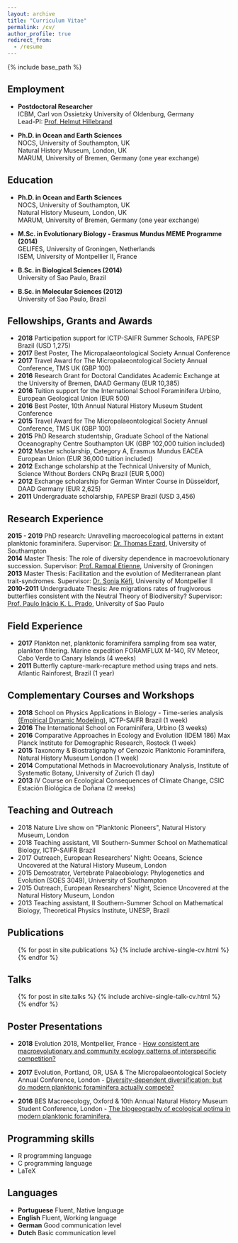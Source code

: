 ```yaml
---
layout: archive
title: "Curriculum Vitae"
permalink: /cv/
author_profile: true
redirect_from:
  - /resume
---
```


{% include base_path %}

## Employment
* __Postdoctoral Researcher__  
ICBM, Carl von Ossietzky University of Oldenburg, Germany  
Lead-PI: [Prof. Helmut Hillebrand](https://uol.de/icbm/planktologie/)

* __Ph.D. in Ocean and Earth Sciences__  
NOCS, University of Southampton, UK  
Natural History Museum, London, UK   
MARUM, University of Bremen, Germany (one year exchange) 

## Education

* __Ph.D. in Ocean and Earth Sciences__  
NOCS, University of Southampton, UK  
Natural History Museum, London, UK   
MARUM, University of Bremen, Germany (one year exchange) 

* __M.Sc. in Evolutionary Biology - Erasmus Mundus MEME Programme (2014)__  
GELIFES, University of Groningen, Netherlands  
ISEM, University of Montpellier II, France  

* __B.Sc. in Biological Sciences (2014)__  
University of Sao Paulo, Brazil  

* __B.Sc. in Molecular Sciences (2012)__  
University of Sao Paulo, Brazil  


## Fellowships, Grants and Awards

* __2018__	Participation support for ICTP-SAIFR Summer Schools, FAPESP Brazil (USD 1,275)  
* __2017__	Best Poster, The Micropalaeontological Society Annual Conference  
* __2017__	Travel Award for The Micropalaeontological Society Annual Conference, TMS UK (GBP 100)  
* __2016__	Research Grant for Doctoral Candidates Academic Exchange at the University of Bremen, DAAD Germany (EUR 10,385)  
* __2016__	Tuition support for the International School Foraminifera Urbino, European Geological Union (EUR 500)  
* __2016__	Best Poster, 10th Annual Natural History Museum Student Conference  
* __2015__	Travel Award for The Micropalaeontological Society Annual Conference, TMS UK (GBP 100)  
* __2015__	PhD Research studentship, Graduate School of the National Oceanography Centre Southampton UK (GBP 102,000 tuition included)  
* __2012__	Master scholarship, Category A, Erasmus Mundus EACEA European Union (EUR 36,000 tuition included)  
* __2012__	Exchange scholarship at the Technical University of Munich, Science Without Borders CNPq Brazil (EUR 5,000)  
* __2012__	Exchange scholarship for German Winter Course in Düsseldorf, DAAD Germany (EUR 2,625)  
* __2011__	Undergraduate scholarship, FAPESP Brazil (USD 3,456)  

## Research Experience

__2015 - 2019__ PhD research: Unravelling macroecological patterns in extant planktonic foraminifera. Supervisor: [Dr. Thomas Ezard](https://www.southampton.ac.uk/oes/about/staff/te1e12.page), University of Southampton  
__2014__ Master Thesis: The role of diversity dependence in macroevolutionary succession. Supervisor: [Prof. Rampal Etienne](https://www.rug.nl/research/gelifes/tres/_etienne/research), University of Groningen  
__2013__ Master Thesis: Facilitation and the evolution of Mediterranean plant trait-syndromes. Supervisor: [Dr. Sonia Kéfi](http://sonia.kefi.fr), University of Montpellier II  
__2010-2011__ Undergraduate Thesis: Are migrations rates of frugivorous butterflies consistent with the Neutral Theory of Biodiversity? Supervisor: [Prof. Paulo Inácio K. L. Prado](http://ecologia.ib.usp.br/let/doku.php?id=engl:prado:start), University of Sao Paulo  

  
## Field Experience

* __2017__ Plankton net, planktonic foraminifera sampling from sea water, plankton filtering. Marine expedition FORAMFLUX M-140, RV Meteor, Cabo Verde to Canary Islands (4 weeks)  
* __2011__ Butterfly capture-mark-recapture method using traps and nets. Atlantic Rainforest, Brazil (1 year)  

## Complementary Courses and Workshops  

* __2018__ School on Physics Applications in Biology - Time-series analysis [(Empirical Dynamic Modeling)](https://mathbio.github.io/edmTutorials/), ICTP-SAIFR Brazil (1 week)  
* __2016__ The International School on Foraminifera, Urbino (3 weeks)  
* __2016__ Comparative Approaches in Ecology and Evolution (IDEM 186) Max Planck Institute for Demographic Research, Rostock (1 week)  
* __2015__ Taxonomy & Biostratigraphy of Cenozoic Planktonic Foraminifera,  Natural History Museum London (1 week)  
* __2014__ Computational Methods in Macroevolutionary Analysis, Institute of Systematic Botany, University of Zurich (1 day)  
* __2013__ IV Course on Ecological Consequences of Climate Change, CSIC Estación Biológica de Doñana (2 weeks)  

## Teaching and Outreach

* 2018 Nature Live show on "Planktonic Pioneers", Natural History Museum, London  
* 2018 Teaching assistant, VII Southern-Summer School on Mathematical Biology, ICTP-SAIFR Brazil  
* 2017 Outreach, European Researchers' Night: Oceans, Science Uncovered at the Natural History Museum, London  
* 2015 Demostrator, Vertebrate Palaeobiology: Phylogenetics and Evolution (SOES 3049), University of Southampton  
* 2015 Outreach, European Researchers' Night, Science Uncovered at the Natural History Museum, London  
* 2013 Teaching assistant, II Southern-Summer School on Mathematical Biology, Theoretical Physics Institute, UNESP, Brazil  

## Publications
  <ul>{% for post in site.publications %}
    {% include archive-single-cv.html %}
  {% endfor %}</ul>
  
## Talks
  <ul>{% for post in site.talks %}
    {% include archive-single-talk-cv.html %}
  {% endfor %}</ul>
  
  
## Poster Presentations

* __2018__ Evolution 2018, Montpellier, France - [How consistent are macroevolutionary and community ecology patterns of interspecific competition?](https://doi.org/10.6084/m9.figshare.7285337.v1)  

* __2017__ Evolution, Portland, OR, USA  & The Micropalaeontological Society Annual Conference, London - [Diversity-dependent diversification: but do modern planktonic foraminifera actually compete?](https://doi.org/10.6084/m9.figshare.5113177.v4)  

* __2016__ BES Macroecology, Oxford & 10th Annual Natural History Museum Student Conference, London - [The biogeography of ecological optima in modern planktonic foraminifera.](https://doi.org/10.6084/m9.figshare.5649352.v3)


## Programming skills

* R programming language  
* C programming language  
* LaTeX


## Languages

* __Portuguese__ 	Fluent, Native language  
* __English__		Fluent, Working language  
* __German__		Good communication level  
* __Dutch__		Basic communication level  
